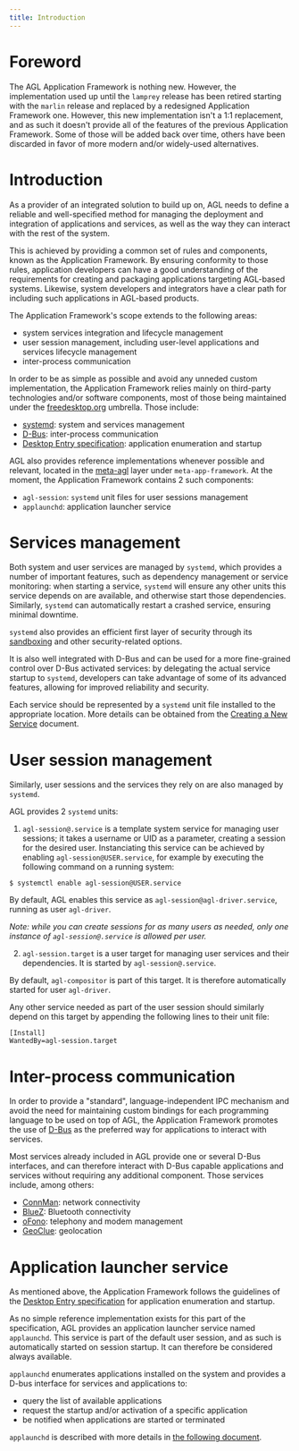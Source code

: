 ```yaml
---
title: Introduction
---
```


# Foreword

The AGL Application Framework is nothing new. However, the implementation used up until
the `lamprey` release has been retired starting with the `marlin` release and replaced
by a redesigned Application Framework one. However, this new implementation isn't a 1:1
replacement, and as such it doesn't provide all of the features of the previous
Application Framework. Some of those will be added back over time, others have been
discarded in favor of more modern and/or widely-used alternatives.

# Introduction

As a provider of an integrated solution to build up on, AGL needs to define a reliable
and well-specified method for managing the deployment and integration of applications
and services, as well as the way they can interact with the rest of the system.

This is achieved by providing a common set of rules and components, known as the
Application Framework. By ensuring conformity to those rules, application developers
can have a good understanding of the requirements for creating and packaging
applications targeting AGL-based systems. Likewise, system developers and integrators
have a clear path for including such applications in AGL-based products.

The Application Framework's scope extends to the following areas:
- system services integration and lifecycle management
- user session management, including user-level applications and services lifecycle
  management
- inter-process communication

In order to be as simple as possible and avoid any unneded custom implementation, the
Application Framework relies mainly on third-party technologies and/or software
components, most of those being maintained under the
[freedesktop.org](https://www.freedesktop.org) umbrella. Those include:
- [systemd](https://www.freedesktop.org/wiki/Software/systemd/): system and services
  management
- [D-Bus](https://www.freedesktop.org/wiki/Software/dbus/): inter-process communication
- [Desktop Entry specification](https://www.freedesktop.org/wiki/Specifications/desktop-entry-spec/):
  application enumeration and startup

AGL also provides reference implementations whenever possible and relevant, located in
the [meta-agl](../6_AGL_Layers/2_meta-agl/) layer under `meta-app-framework`. At the
moment, the Application Framework contains 2 such components:
- `agl-session`: `systemd` unit files for user sessions management
- `applaunchd`: application launcher service

# Services management

Both system and user services are managed by `systemd`, which provides a number of
important features, such as dependency management or service monitoring: when starting
a service, `systemd` will ensure any other units this service depends on are available,
and otherwise start those dependencies. Similarly, `systemd` can automatically restart
a crashed service, ensuring minimal downtime.

`systemd` also provides an efficient first layer of security through its
[sandboxing](https://www.freedesktop.org/software/systemd/man/systemd.exec.html#Sandboxing)
and other security-related options.

It is also well integrated with D-Bus and can be used for a more fine-grained control
over D-Bus activated services: by delegating the actual service startup to `systemd`,
developers can take advantage of some of its advanced features, allowing for improved
reliability and security.

Each service should be represented by a `systemd` unit file installed to the appropriate
location. More details can be obtained from the [Creating a New Service](../2_Creating_a_New_Service/)
document.

# User session management

Similarly, user sessions and the services they rely on are also managed by `systemd`.

AGL provides 2 `systemd` units:

1. `agl-session@.service` is a template system service for managing user sessions; it
takes a username or UID as a parameter, creating a session for the desired user.
Instanciating this service can be achieved by enabling `agl-session@USER.service`, for
example by executing the following command on a running system:

```
$ systemctl enable agl-session@USER.service
```

By default, AGL enables this service as `agl-session@agl-driver.service`, running as
user `agl-driver`.

*Note: while you can create sessions for as many users as needed, only one instance of
`agl-session@.service` is allowed per user.*

2. `agl-session.target` is a user target for managing user services and their
dependencies. It is started by `agl-session@.service`.

By default, `agl-compositor` is part of this target. It is therefore automatically
started for user `agl-driver`.

Any other service needed as part of the user session should similarly depend on this
target by appending the following lines to their unit file:

```
[Install]
WantedBy=agl-session.target
```

# Inter-process communication

In order to provide a "standard", language-independent IPC mechanism and avoid the need
for maintaining custom bindings for each programming language to be used on top of AGL,
the Application Framework promotes the use of [D-Bus](https://www.freedesktop.org/wiki/Software/dbus/)
as the preferred way for applications to interact with services.

Most services already included in AGL provide one or several D-Bus interfaces, and can
therefore interact with D-Bus capable applications and services without requiring any
additional component. Those services include, among others:
- [ConnMan](https://git.kernel.org/pub/scm/network/connman/connman.git/): network connectivity
- [BlueZ](http://www.bluez.org/): Bluetooth connectivity
- [oFono](https://git.kernel.org/pub/scm/network/ofono/ofono.git): telephony and modem
  management
- [GeoClue](https://gitlab.freedesktop.org/geoclue/geoclue/-/wikis/home): geolocation

# Application launcher service

As mentioned above, the Application Framework follows the guidelines of the
[Desktop Entry specification](https://www.freedesktop.org/wiki/Specifications/desktop-entry-spec/)
for application enumeration and startup.

As no simple reference implementation exists for this part of the specification, AGL
provides an application launcher service named `applaunchd`. This service is part of the
default user session, and as such is automatically started on session startup. It can
therefore be considered always available.

`applaunchd` enumerates applications installed on the system and provides a D-bus
interface for services and applications to:
- query the list of available applications
- request the startup and/or activation of a specific application
- be notified when applications are started or terminated

`applaunchd` is described with more details in [the following document](2_Application_Startup/).
